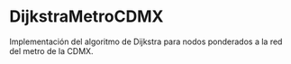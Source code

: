 # DijkstraMetroCDMX
Implementación del algoritmo de Dijkstra para nodos ponderados a la red del metro de la CDMX.
